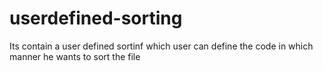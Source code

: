 # userdefined-sorting
Its contain a user defined sortinf which user can define the code in which manner he wants to sort the file
